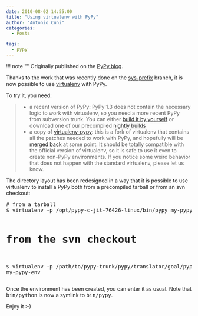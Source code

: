 ```yaml
---
date: 2010-08-02 14:55:00
title: "Using virtualenv with PyPy"
author: "Antonio Cuni"
categories:
  - Posts

tags:
  - pypy
---
```


!!! note ""
    Originally published on the [PyPy blog](https://pypy.org/posts/2010/08/using-virtualenv-with-pypy-7238942727709530503.html).


<html><body><p>Thanks to the work that was recently done on the <a class="reference external" href="https://codespeak.net/pipermail/pypy-svn/2010-June/041686.html">sys-prefix</a> branch, it is
now possible to use <a class="reference external" href="https://pypi.python.org/pypi/virtualenv">virtualenv</a> with PyPy.
</p>
<!-- more -->

<p>To try it, you need:</p>
<blockquote>
<ul class="simple">
<li>a recent version of PyPy: PyPy 1.3 does not contain the necessary logic to
work with virtualenv, so you need a more recent PyPy from subversion
trunk. You can either <a class="reference external" href="https://codespeak.net/pypy/dist/pypy/doc/getting-started-python.html#translating-the-pypy-python-interpreter">build it by yourself</a> or download one of our
precompiled <a class="reference external" href="https://buildbot.pypy.org/nightly/trunk/">nightly builds</a></li>
<li>a copy of <a class="reference external" href="https://bitbucket.org/antocuni/virtualenv-pypy/">virtualenv-pypy</a>: this is a fork of virtualenv that contains
all the patches needed to work with PyPy, and hopefully will be <a class="reference external" href="https://bitbucket.org/ianb/virtualenv/issue/53/virtualenv-with-pypy">merged
back</a> at some point.  It should be totally compatible with the official
version of virtualenv, so it is safe to use it even to create non-PyPy
environments.  If you notice some weird behavior that does not happen with
the standard virtualenv, please let us know.</li>
</ul>
</blockquote>
<p>The directory layout has been redesigned in a way that it is possible to use
virtualenv to install a PyPy both from a precompiled tarball or from an svn
checkout:</p>
<pre class="literal-block">
# from a tarball
$ virtualenv -p /opt/pypy-c-jit-76426-linux/bin/pypy my-pypy-env

# from the svn checkout
$ virtualenv -p /path/to/pypy-trunk/pypy/translator/goal/pypy-c my-pypy-env
</pre>
<p>Once the environment has been created, you can enter it as usual. Note that
<tt class="docutils literal">bin/python</tt> is now a symlink to <tt class="docutils literal">bin/pypy</tt>.</p>
<p>Enjoy it :-)</p></body></html>